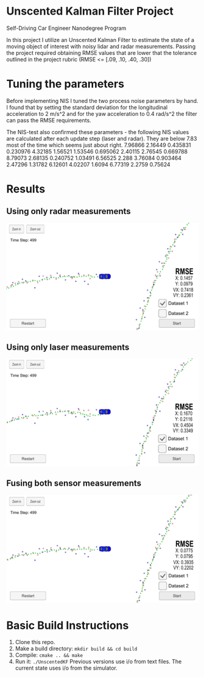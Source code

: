 # Unscented Kalman Filter Project 
Self-Driving Car Engineer Nanodegree Program

In this project I utilize an Unscented Kalman Filter to estimate the state of a moving object of interest with noisy lidar and radar measurements. Passing the project required obtaining RMSE values that are lower that the tolerance outlined in the project rubric (RMSE <= [.09, .10, .40, .30]) 

# Tuning the parameters
Before implementing NIS I tuned the two process noise parameters by hand. I found that by setting the standard deviation for the longitudinal acceleration to 2 m/s^2 and for the yaw acceleration to 0.4 rad/s^2 the filter can pass the RMSE requirements.

The NIS-test also confirmed these parameters - the following NIS values are calculated after each update step (laser and radar). They are below 7.83 most of the time which seems just about right.
 7.96866
 2.16449
 0.435831
 0.230976
 4.32185
 1.56521
 1.53546
 0.695062
 2.40115
 2.76545
 0.669788
 8.79073
 2.68135
 0.240752
 1.03491
 6.56525
 2.288
 3.76084
 0.903464
 2.47296
 1.31782
 6.12601
 4.02207
 1.6094
 6.77319
 2.2759
 0.75624

# Results

## Using only radar measurements
![Radar only](radar_only.jpg)

## Using only laser measurements
![Laser only](laser_only.jpg)

## Fusing both sensor measurements
![Fused](sensor_fusion.jpg)

# Basic Build Instructions

1. Clone this repo.
2. Make a build directory: `mkdir build && cd build`
3. Compile: `cmake .. && make`
4. Run it: `./UnscentedKF` Previous versions use i/o from text files.  The current state uses i/o
from the simulator.

